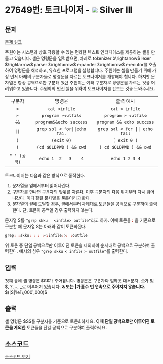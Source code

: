 # 27649번: 토크나이저 - <img src="https://static.solved.ac/tier_small/8.svg" style="height:20px" /> Silver III

<!-- performance -->

<!-- 문제 제출 후 깃허브에 푸시를 했을 때 제출한 코드의 성능이 입력될 공간입니다.-->

<!-- end -->

## 문제

[문제 링크](https://boj.kr/27649)


<p>주원이는 시스템과 상호 작용할 수 있는 편리한 텍스트 인터페이스를 제공하는 셸을 만들고 있습니다. 셸은 명령문을 입력받으면, 차례로 tokenizer $\rightarrow$ lexer $\rightarrow$ parser $\rightarrow$ expander $\rightarrow$ executor를 호출하여 명령문을 해석하고, 유효한 프로그램을 실행합니다. 주원이는 셸을 만들기 위해 가장 먼저 아래의 구분자들로 명령문을 자르는 토크나이저를 개발해야 합니다. 하지만 문자열은 항상 공백으로만 구분해 왔던 주원이는 여러 구분자로 명령문을 자르는 것을 어려워하고 있습니다. 주원이의 멋진 셸을 위하여 토크나이저를 만드는 것을 도와주세요.</p>

<table class="table table-bordered">
<tbody>
<tr>
<td style="text-align: center;">구분자</td>
<td style="text-align: center;">명령문</td>
<td style="text-align: center;">출력 예시</td>
</tr>
<tr>
<td style="text-align: center;"><code>&lt;</code></td>
<td style="text-align: center;"><code>cat &lt;infile</code></td>
<td style="text-align: center;"><code>cat &lt; infile</code></td>
</tr>
<tr>
<td style="text-align: center;"><code>&gt;</code></td>
<td style="text-align: center;"><code>program &gt;outfile</code></td>
<td style="text-align: center;"><code>program &gt; outfile</code></td>
</tr>
<tr>
<td style="text-align: center;"><code>&amp;&amp;</code></td>
<td style="text-align: center;"><code>program&amp;&amp;echo success</code></td>
<td style="text-align: center;"><code>program &amp;&amp; echo success</code></td>
</tr>
<tr>
<td style="text-align: center;"><code>||</code></td>
<td style="text-align: center;"><code>grep sol &lt; for||echo fail</code></td>
<td style="text-align: center;"><code>grep sol &lt; for || echo fail</code></td>
</tr>
<tr>
<td style="text-align: center;"><code>(</code></td>
<td style="text-align: center;"><code>(exit 0)</code></td>
<td style="text-align: center;"><code>( exit 0 )</code></td>
</tr>
<tr>
<td style="text-align: center;"><code>)</code></td>
<td style="text-align: center;"><code>(cd $OLDPWD ) &amp;&amp; pwd</code></td>
<td style="text-align: center;"><code>( cd $OLDPWD ) &amp;&amp; pwd</code></td>
</tr>
<tr>
<td style="text-align: center;"><code>" " (공백)</code></td>
<td style="text-align: center;"><code>echo 1  2   3    4</code></td>
<td style="text-align: center;">
<p><code>echo 1 2 3 4</code></p>
</td>
</tr>
</tbody>
</table>

<p>토크나이저는 다음과 같은 방식으로 동작한다.</p>

<ol>
<li>문자열을 앞에서부터 읽어나간다.</li>
<li>구분자를 만나면 구분자의 앞뒤를 자른다. 이후 구분자의 다음 위치부터 다시 읽어나간다. 이때 잘린 문자열을 토큰이라고 한다.</li>
<li>문자열의 끝에 도달할 경우, 앞에서부터 차례대로 토큰들을 공백으로 구분하여 출력한다. 단, 토큰이 공백일 경우 출력하지 않는다.</li>
</ol>

<p>문자열 S를 <code>"grep skku   &lt;infile&gt; outfile"</code>라고 하자. 이때 토큰을 <strong><span style="color:#c0392b;">:</span></strong> 을 기준으로 구분할 때 문자열 S는 아래와 같이 토큰화된다.</p>

<p><code>grep<strong><span style="color:#c0392b;">: </span></strong><strong><span style="color:#c0392b;">:</span></strong>skku<strong><span style="color:#c0392b;">: : : :</span></strong>&lt;<strong><span style="color:#c0392b;">:</span></strong>infile<span style="font-weight: bold; color: rgb(192, 57, 43);">:</span>&gt;<strong><span style="color:#c0392b;">: </span></strong><span style="font-weight: bold; color: rgb(192, 57, 43);">:</span>outfile</code></p>

<p>위 토큰 중 단일 공백으로만 이루어진 토큰을 제외하여 순서대로 공백으로 구분하여 출력한다. 예시의 경우 <code>"grep skku &lt; infile &gt; outfile"</code>를 출력한다.</p>



## 입력


<p>첫째 줄에 셸 명령문 $S$가 주어집니다. 명령문은 구분자와 알파벳 대소문자, 숫자 및 $, ?, +, _로 이루어져 있습니다. <strong>&amp; 또는 |가 홀수 번 연속으로 주어지지 않습니다.</strong> $(|S|\le1\,000\,000)$</p>



## 출력


<p>셸 명령문 $S$를 구분자를 기준으로 토큰화하세요. <strong>이때 단일 공백으로만 이루어진 토큰을 제외한 </strong>토큰들을 단일 공백으로 구분하여 출력하세요.</p>



## 소스코드

[소스코드 보기](토크나이저.py)